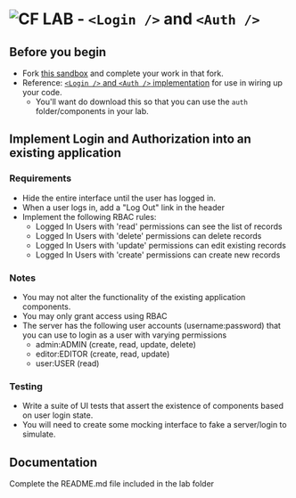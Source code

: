 ![CF](http://i.imgur.com/7v5ASc8.png) LAB -  `<Login />` and `<Auth />`
=================================================

## Before you begin
* Fork [this sandbox](https://codesandbox.io/s/j32q2y3ko5) and complete your work in that fork.
* Reference: [`<Login />` and `<Auth />` implementation](https://codesandbox.io/s/q359203jmq) for use in wiring up your code.
  * You'll want do download this so that you can use the `auth` folder/components in your lab.

## Implement Login and Authorization into an existing application

### Requirements
* Hide the entire interface until the user has logged in.
* When a user logs in, add a "Log Out" link in the header
* Implement the following RBAC rules:
  * Logged In Users with 'read' permissions can see the list of records
  * Logged In Users with 'delete' permissions can delete records
  * Logged In Users with 'update' permissions can edit existing records
  * Logged In Users with 'create' permissions can create new records

### Notes
* You may not alter the functionality of the existing application components.
* You may only grant access using RBAC
* The server has the following user accounts (username:password) that you can use to login as a user with varying permissions
  * admin:ADMIN (create, read, update, delete)
  * editor:EDITOR (create, read, update)
  * user:USER (read)

### Testing
* Write a suite of UI tests that assert the existence of components based on user login state.
* You will need to create some mocking interface to fake a server/login to simulate.


##  Documentation
Complete the README.md file included in the lab folder
